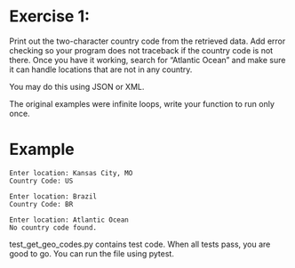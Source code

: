 # Exercise 1: 
Print out the two-character country code from the retrieved data. 
Add error checking so your program does not traceback if the country code is not there. 
Once you have it working, search for “Atlantic Ocean” and make sure it can
handle locations that are not in any country.

You may do this using JSON or XML.

The original examples were infinite loops, write your function to run only once.

# Example
```
Enter location: Kansas City, MO
Country Code: US
```

```
Enter location: Brazil
Country Code: BR
```

```
Enter location: Atlantic Ocean
No country code found.
```

test_get_geo_codes.py contains test code.  When all tests pass, you are good to go.  You can run the file using pytest.
